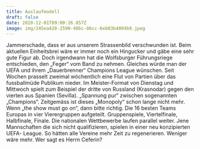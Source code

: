 ```yaml
---
title: Auslaufmodell
draft: false
date: 2020-12-01T09:00:26.857Z
image: img/245ea428-2590-48bc-86cc-6eb03b4004b9.jpeg
---
```

Jammerschade, dass er aus unserem Strassenbild verschwunden ist. Beim aktuellen Einheitsbrei wäre er immer noch ein Hingucker und gäbe eine sehr gute Figur ab. Doch irgendwann hat die Wolfsburger Führungsriege entschieden, den „Feger“ vom Band zu nehmen. Gleiches würde man der UEFA und ihrem „Dauerbrenner“ Champions  League wünschen. Seit Wochen prasselt zweimal wöchentlich eine Flut von Partien über das fussballmüde Publikum nieder. Im Meister-Format von Dienstag und Mittwoch spielt zum Beispiel der dritte von Russland (Krasnodar) gegen den vierten aus Spanien (Sevilla). „Spannung pur“ zwischen sogenannten „Champions“. Zeitgemäss ist dieses „Monopoly“ schon lange nicht mehr. Wenn „the show must go on“, dann bitte richtig. Die 16 besten Teams  Europas in vier Vierergruppen aufgeteilt. Gruppenspiele, Viertelfinale, Halbfinale, Finale. Die nationalen Wettbewerbe laufen parallel weiter. Jene Mannschaften die sich nicht qualifizieren, spielen in einer neu konzipierten UEFA- League. So hätten alle Vereine mehr Zeit zu regenerieren. Weniger wäre mehr. Wer sagt es Herrn Ceferin?